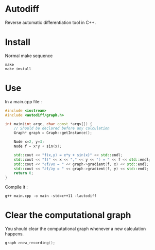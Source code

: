 # Autodiff

Reverse automatic differentiation tool in C++.

# Install

Normal make sequence

```
make
make install
```

# Use

In a main.cpp file :

```c++
#include <iostream>
#include <autodiff/graph.h>

int main(int argc, char const *argv[]) {
    // Should be declared before any calculation
    Graph* graph = Graph::getInstance();

    Node x=2, y=3;
    Node f = x*y + sin(x);

    std::cout << "f(x,y) = x*y + sin(x)" << std::endl;
    std::cout << "f(" << x << "," << y << ") = " << f << std::endl;
    std::cout << "∂f/∂x = " << graph->gradient(f, x) << std::endl;
    std::cout << "∂f/∂y = " << graph->gradient(f, y) << std::endl;
    return 0;
}
```

Compile it :

```
g++ main.cpp -o main -std=c++11 -lautodiff 
```

# Clear the computational graph

You should clear the computational graph whenever a new calculation happens.

```c++
graph->new_recording();
```
